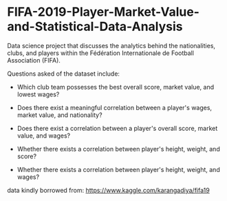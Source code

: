 # FIFA-2019-Player-Market-Value-and-Statistical-Data-Analysis

Data science project that discusses the analytics behind the nationalities, clubs, 
and players within the Fédération Internationale de Football Association (FIFA).

Questions asked of the dataset include:

- Which club team possesses the best overall score, market value, and lowest wages? 

- Does there exist a meaningful correlation between a player's wages, market value, and nationality? 

- Does there exist a correlation between a player's overall score, market value, and wages? 

- Whether there exists a correlation between player's height, weight, and score? 

- Whether there exists a correlation between player's height, weight, and wages?

  
data kindly borrowed from: https://www.kaggle.com/karangadiya/fifa19 

